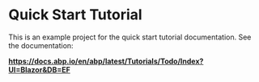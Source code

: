 # Quick Start Tutorial

This is an example project for the quick start tutorial documentation. See the documentation:

**https://docs.abp.io/en/abp/latest/Tutorials/Todo/Index?UI=Blazor&DB=EF**